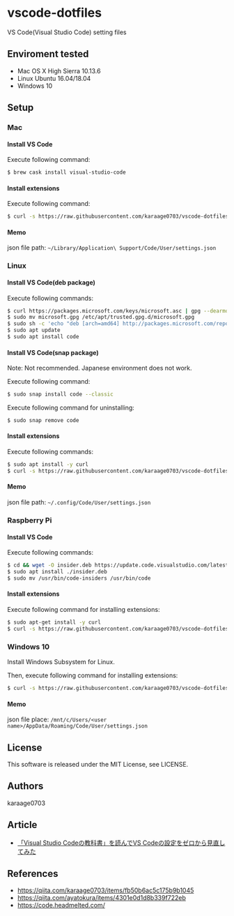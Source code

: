 # vscode-dotfiles

VS Code(Visual Studio Code) setting files

## Enviroment tested

- Mac OS X High Sierra 10.13.6
- Linux Ubuntu 16.04/18.04
- Windows 10

## Setup

### Mac
#### Install VS Code
Execute following command:

```sh
$ brew cask install visual-studio-code
```

#### Install extensions
Execute following command:

```sh
$ curl -s https://raw.githubusercontent.com/karaage0703/vscode-dotfiles/master/install-vscode-extensions.sh | /bin/bash
```

#### Memo
json file path: `~/Library/Application\ Support/Code/User/settings.json`

### Linux
#### Install VS Code(deb package)
Execute following commands:

```sh
$ curl https://packages.microsoft.com/keys/microsoft.asc | gpg --dearmor > microsoft.gpg
$ sudo mv microsoft.gpg /etc/apt/trusted.gpg.d/microsoft.gpg
$ sudo sh -c 'echo "deb [arch=amd64] http://packages.microsoft.com/repos/vscode stable main" > /etc/apt/sources.list.d/vscode.list'
$ sudo apt update
$ sudo apt install code
```

#### Install VS Code(snap package)
Note: Not recommended. Japanese environment does not work.

Execute following command:

```sh
$ sudo snap install code --classic
```

Execute following command for uninstalling:

```sh
$ sudo snap remove code
```

#### Install extensions
Execute following commands:

```sh
$ sudo apt install -y curl
$ curl -s https://raw.githubusercontent.com/karaage0703/vscode-dotfiles/master/install-vscode-extensions.sh | /bin/bash
```

#### Memo
json file path: `~/.config/Code/User/settings.json`


### Raspberry Pi
#### Install VS Code
Execute following commands:

```sh
$ cd && wget -O insider.deb https://update.code.visualstudio.com/latest/linux-deb-armhf/insider
$ sudo apt install ./insider.deb
$ sudo mv /usr/bin/code-insiders /usr/bin/code
```

#### Install extensions
Execute following command for installing extensions:

```sh
$ sudo apt-get install -y curl
$ curl -s https://raw.githubusercontent.com/karaage0703/vscode-dotfiles/master/install-vscode-extensions.sh | /bin/bash
```


### Windows 10

Install Windows Subsystem for Linux.

Then, execute following command for installing extensions:

```sh
$ curl -s https://raw.githubusercontent.com/karaage0703/vscode-dotfiles/master/install-vscode-extensions.sh | /bin/bash
```

#### Memo
json file place: `/mnt/c/Users/<user name>/AppData/Roaming/Code/User/settings.json`

## License

This software is released under the MIT License, see LICENSE.

## Authors

karaage0703

## Article
- [「Visual Studio Codeの教科書」を読んでVS Codeの設定をゼロから見直してみた](https://karaage.hatenadiary.jp/entry/2020/07/17/073000)

## References

- https://qiita.com/karaage0703/items/fb50b6ac5c175b9b1045
- https://qiita.com/ayatokura/items/4301e0d1d8b339f722eb
- https://code.headmelted.com/

